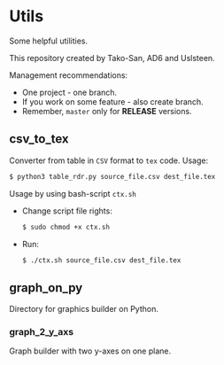 # Utils
Some helpful utilities.

This repository created by Tako-San, AD6 and Uslsteen. 

Management recommendations:
* One project - one branch.
* If you work on some feature - also create branch.
* Remember, ```master``` only for **RELEASE** versions. 

## csv_to_tex
Converter from table in ```CSV``` format to ```tex``` code.
Usage:
```bash
$ python3 table_rdr.py source_file.csv dest_file.tex
```
Usage by using bash-script ```ctx.sh```
* Change script file rights:
  ```bash
  $ sudo chmod +x ctx.sh
  ```
* Run:
  ```bash
  $ ./ctx.sh source_file.csv dest_file.tex
  ```

## graph_on_py
Directory for graphics builder on Python.

### graph_2_y_axs 
Graph builder with two y-axes on one plane.
